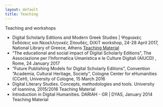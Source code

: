 ```yaml
---
layout: default
title: Teaching
---
```


Teaching and workshops 
<ul>
  <li>
    Digital Scholarly Editions and Modern Greek Studies | Ψηφιακές Εκδόσεις και Νεοελληνικές Σπουδές, DiXiT workshop, 24-28 April 2017, National Library of Greece, Athens  <a href = "https://dixit-eu.github.io/Digital-Scholarly-EditionsGR-workshop/">  Teaching Material </a>
 </li>
  <li>“The educational and social impact of Digital Scholarly Editions”, The Associazione per l’Informatica Umanistica e le Culture Digitali (AIUCD) , Rome, 24 January 2017 
  </li>
  <li>
“Future Publishing Models for Digital Scholarly Editions”, Convention “Academia, Cultural Heritage, Society”, Cologne Center for eHumanities (CCeH), University of Cologne, 15 March 2016
</li>

  <li>
 Digital Literary Studies. Concepts, methodologies and tools. University of Ioannina, 2015/2016 Teaching Material
  </li>
  
  <li>
 Introduction in Digital Humanities. DARIAH - GR | DYAS, January 2014 Teaching Material
  </li>
  
</ul>
